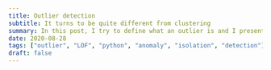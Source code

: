 ```yaml
---
title: Outlier detection
subtitle: It turns to be quite different from clustering
summary: In this post, I try to define what an outlier is and I present several ways to approach the problem of anomaly detection. Then, I go more in depth about the method called Local Outlier Factor. After a brief introduction about the mathematical foundations of this algorithm, I apply it on a specific dataset to show its power, using both Python and R.
date: 2020-08-28
tags: ["outlier", "LOF", "python", "anomaly", "isolation", "detection"]
draft: false
---
```




